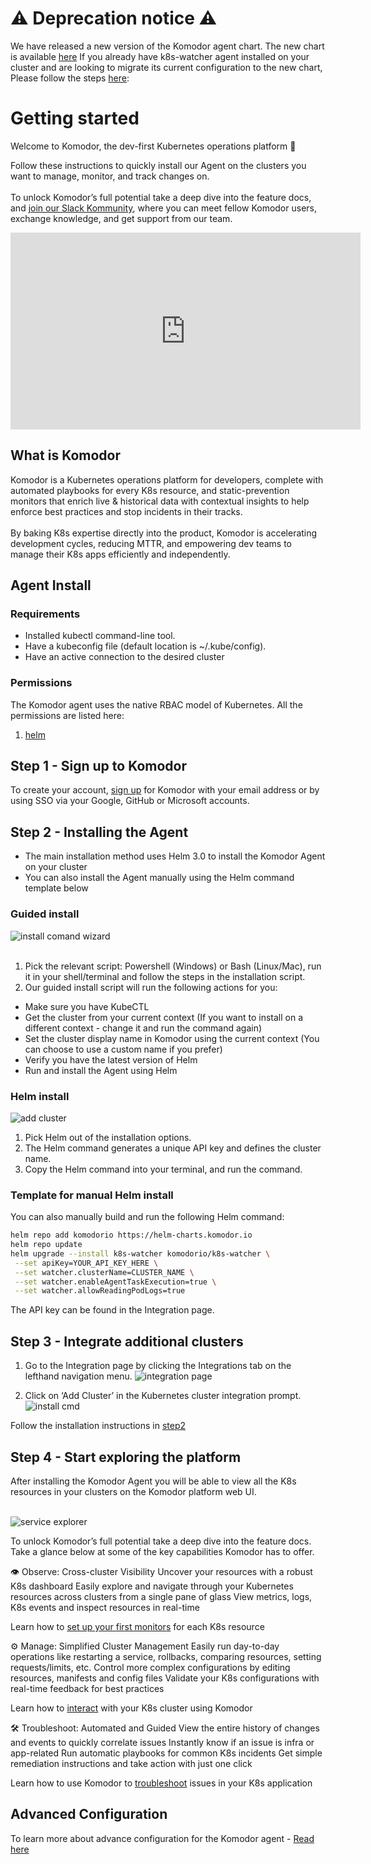 
# ⚠️ Deprecation notice ⚠️
We have released a new version of the Komodor agent chart. The new chart is available [here](https://github.com/komodorio/helm-charts/tree/master/charts/komodor-agent)
If you already have k8s-watcher agent installed on your cluster and are looking to migrate its current configuration to the new chart, Please follow the steps [here](./Migrating-From-K8s-watcher-to-komodor-agent-Chart.md):

# Getting started

Welcome to Komodor, the dev-first Kubernetes operations platform 👋

Follow these instructions to quickly install our Agent on the clusters you want to manage, monitor, and track changes on. 
<br /><br />To unlock Komodor’s full potential take a deep dive into the feature docs, and [join our Slack Kommunity](https://join.slack.com/t/komodorkommunity/shared_invite/zt-1lz4cme86-2zIKTRtTFnzL_UNxaUS9yw), where you can meet fellow Komodor users, exchange knowledge, and get support from our team.

<iframe width="560" height="315"
src="https://www.youtube.com/embed/StFiQtH8L8Q" 
frameborder="0" 
allow="accelerometer; autoplay; encrypted-media; gyroscope; picture-in-picture" 
allowfullscreen></iframe>



## What is Komodor

Komodor is a Kubernetes operations platform for developers, complete with automated playbooks for every K8s resource, and static-prevention monitors that enrich live & historical data with contextual insights to help enforce best practices and stop incidents in their tracks. 
<br /><br />By baking K8s expertise directly into the product, Komodor is accelerating development cycles, reducing MTTR, and empowering dev teams to manage their K8s apps efficiently and independently.


## Agent Install

### Requirements
* Installed kubectl command-line tool.<br />
* Have a kubeconfig file (default location is ~/.kube/config).<br />
* Have an active connection to the desired cluster<br />

### Permissions
The Komodor agent uses the native RBAC model of Kubernetes. All the permissions are listed here:

1. [helm](https://github.com/komodorio/helm-charts/blob/master/charts/k8s-watcher/templates/clusterrole.yaml)

## Step 1 - Sign up to Komodor

To create your account, [sign up](https://app.komodor.com/#mode=signUp) for Komodor with your email address or by using SSO via your Google, GitHub or Microsoft accounts.

## Step 2 - Installing the Agent

* The main installation method uses Helm 3.0 to install the Komodor Agent on your cluster
* You can also install the Agent manually using the Helm command template below


### Guided install
![install comand wizard](./img/Install_wizard.png)
<br /><br />
1. Pick the relevant script: Powershell (Windows) or Bash (Linux/Mac), run it in your shell/terminal and follow the steps in the installation script. <br />
2. Our guided install script will run the following actions for you:<br />

* Make sure you have KubeCTL
* Get the cluster from your current context (If you want to install on a different context - change it and run the command again)
* Set the cluster display name in Komodor using the current context (You can choose to use a custom name if you prefer)
* Verify you have the latest version of Helm
* Run and install the Agent using Helm


### Helm install
![add cluster](./img/install_wizard_helm.png)

1. Pick Helm out of the installation options.
2. The Helm command generates a unique API key and defines the cluster name.
3. Copy the Helm command into your terminal, and run the command.


### Template for manual Helm install
You can also manually build and run the following Helm command:


```bash
helm repo add komodorio https://helm-charts.komodor.io
helm repo update
helm upgrade --install k8s-watcher komodorio/k8s-watcher \
 --set apiKey=YOUR_API_KEY_HERE \
 --set watcher.clusterName=CLUSTER_NAME \
 --set watcher.enableAgentTaskExecution=true \
 --set watcher.allowReadingPodLogs=true
```


The API key can be found in the Integration page.

## Step 3 - Integrate additional clusters

1. Go to the Integration page by clicking the Integrations tab on the lefthand navigation menu.
![integration page](./img/click_Integration_page.png)

2. Click on ‘Add Cluster’ in the Kubernetes cluster integration prompt.
![install cmd](./img/Add_kubernetes_cluster.png)

Follow the installation instructions in [step2](#step-2-installing-the-agent)


## Step 4 - Start exploring the platform
After installing the Komodor Agent you will be able to view all the K8s resources in your clusters on the Komodor platform web UI. <br /><br />

![service explorer](./img/service_explorer.png)

To unlock Komodor’s full potential take a deep dive into the feature docs. Take a glance below at some of the key capabilities Komodor has to offer. 

👁️ Observe: Cross-cluster Visibility
Uncover your resources with a robust K8s dashboard
Easily explore and navigate through your Kubernetes resources across clusters from a single pane of glass
View metrics, logs, K8s events and inspect resources in real-time


Learn how to [set up your first monitors](./Monitors.md) for each K8s resource

⚙️ Manage: Simplified Cluster Management
Easily run day-to-day operations like restarting a service, rollbacks, comparing resources, setting requests/limits, etc.
Control more complex configurations by editing resources, manifests and config files
Validate your K8s configurations with real-time feedback for best practices

Learn how to [interact](./Actions/Overview.md) with your K8s cluster using Komodor


🛠️ Troubleshoot: Automated and Guided
View the entire history of changes and events to quickly correlate issues
Instantly know if an issue is infra or app-related
Run automatic playbooks for common K8s incidents
Get simple remediation instructions and take action with just one click

Learn how to use Komodor to [troubleshoot](https://youtu.be/nmgVHuv5T6A) issues in your K8s application


## Advanced Configuration

To learn more about advance configuration for the Komodor agent - [Read here](./Komodor-Agent.md)
<br /><br /><br /><br />

